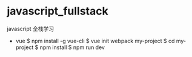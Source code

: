 # javascript_fullstack
javascript 全栈学习

- vue
$ npm install -g vue-cli
$ vue init webpack my-project
$ cd my-project
$ npm install
$ npm run dev